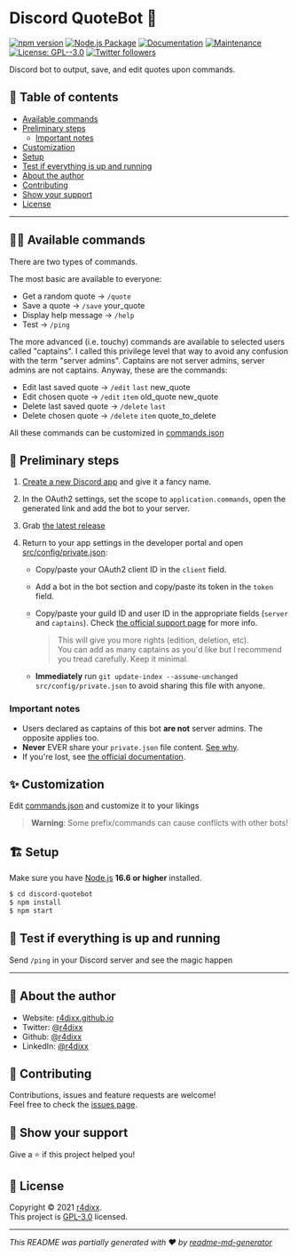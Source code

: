 # Discord QuoteBot 🤖

[![npm version](https://badge.fury.io/js/@angular%2Fdiscord-quotebot.svg)](https://badge.fury.io/js/@r4dixx%2Fdiscord-quotebot) [![Node.js Package](https://github.com/r4dixx/discord-quotebot/actions/workflows/release-package.yml/badge.svg)](https://github.com/r4dixx/discord-quotebot/actions/workflows/release-package.yml) [![Documentation](https://img.shields.io/badge/documentation-yes-brightgreen.svg)](https://github.com/r4dixx/discord-quotebot#readme) [![Maintenance](https://img.shields.io/badge/Maintained%3F-yes-green.svg)](https://github.com/r4dixx/discord-quotebot/graphs/commit-activity) [![License: GPL--3.0](https://img.shields.io/github/license/r4dixx/discord-quotebot)](https://github.com/r4dixx/discord-quotebot/blob/master/LICENSE) [![Twitter followers](https://img.shields.io/twitter/follow/r4dixx.svg?style=social)](https://twitter.com/r4dixx)

Discord bot to output, save, and edit quotes upon commands.

## 📖 Table of contents
- [Available commands](#-available-commands)
- [Preliminary steps](#-preliminary-steps)
   - [Important notes](#important-notes)
- [Customization](#-customization)
- [Setup](#-setup)
- [Test if everything is up and running](#-test-if-everything-is-up-and-running)
- [About the author](#-about-the-author)
- [Contributing](#-contributing)
- [Show your support](#-show-your-support)
- [License](#-license)

***

## 👨‍💻 Available commands

There are two types of commands. 

The most basic are available to everyone:

- Get a random quote → `/quote`
- Save a quote → `/save` your_quote
- Display help message → `/help`
- Test → `/ping`

The more advanced (i.e. touchy) commands are available to selected users called "captains". I called this privilege level that way to avoid any confusion with the term "server admins". Captains are not server admins, server admins are not captains. Anyway, these are the commands:

- Edit last saved quote → `/edit` `last` new_quote
- Edit chosen quote → `/edit` `item` old_quote new_quote
- Delete last saved quote → `/delete` `last`
- Delete chosen quote → `/delete` `item` quote_to_delete

All these commands can be customized in [commands.json](src/config/commands.json)

## 🏁 Preliminary steps

1. [Create a new Discord app](https://discordapp.com/developers/applications/me) and give it a fancy name.

2. In the OAuth2 settings, set the scope to `application.commands`, open the generated link and add the bot to your server.

2. Grab [the latest release](https://github.com/r4dixx/discord-quotebot/releases/latest)

3. Return to your app settings in the developer portal and open [src/config/private.json](src/config/private.json):

    - Copy/paste your OAuth2 client ID in the `client` field.

    - Add a bot in the bot section and copy/paste its token in the `token` field.
    
    - Copy/paste your guild ID and user ID in the appropriate fields (`server` and `captains`). Check [the official support page](https://support.discordapp.com/hc/articles/206346498) for more info.

      > This will give you more rights (edition, deletion, etc).  
      You can add as many captains as you'd like but I recommend you tread carefully.
      Keep it minimal.

   - **Immediately** run `git update-index --assume-unchanged src/config/private.json` to avoid sharing this file with anyone.

### Important notes

- Users declared as captains of this bot **are not** server admins. The opposite applies too.
- **Never** EVER share your `private.json` file content. [See why](https://discordjs.guide/preparations/setting-up-a-bot-application.html#token-leak-scenario).
- If you're lost, see [the official documentation](https://discordjs.guide).

## ✨ Customization

Edit  [commands.json](src/config/commands.json) and customize it to your likings

> **Warning**: Some prefix/commands can cause conflicts with other bots!

## 🏗 Setup

Make sure you have [Node.js](http://nodejs.org/) **16.6 or higher** installed.

```sh
$ cd discord-quotebot
$ npm install
$ npm start
```

## 🧪 Test if everything is up and running

Send `/ping` in your Discord server and see the magic happen

***

## 👤 About the author

* Website: [r4dixx.github.io](https://r4dixx.github.io/)
* Twitter: [@r4dixx](https://twitter.com/r4dixx)
* Github: [@r4dixx](https://github.com/r4dixx)
* LinkedIn: [@r4dixx](https://linkedin.com/in/r4dixx)

## 🤝 Contributing

Contributions, issues and feature requests are welcome!<br />Feel free to check the [issues page](https://github.com/r4dixx/discord-quotebot/issues).

## 🤗 Show your support

Give a ⭐️ if this project helped you!

## 📝 License

Copyright © 2021 [r4dixx](https://github.com/r4dixx).<br />
This project is [GPL-3.0](https://github.com/r4dixx/discord-quotebot/blob/master/LICENSE) licensed.

***

_This README was partially generated with ❤️ by [readme-md-generator](https://github.com/kefranabg/readme-md-generator)_
